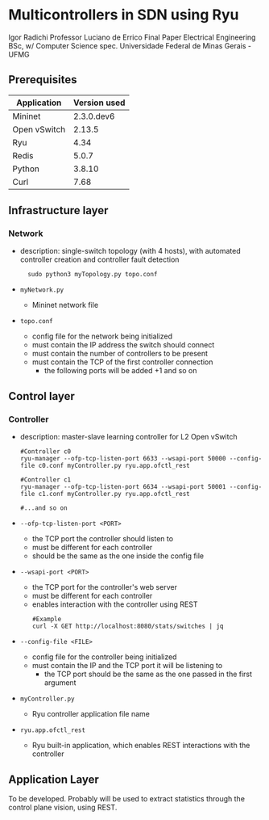 # Multicontrollers in SDN using Ryu

Igor Radichi
Professor Luciano de Errico
Final Paper
Electrical Engineering BSc, w/ Computer Science spec.
Universidade Federal de Minas Gerais - UFMG

## Prerequisites
|Application|Version used|
|---|---|
|Mininet|2.3.0.dev6|
|Open vSwitch|2.13.5|
|Ryu|4.34|
|Redis|5.0.7|
|Python|3.8.10|
|Curl|7.68|

## Infrastructure layer
### Network
- description: single-switch topology (with 4 hosts), with automated controller creation and controller fault detection

  ```
    sudo python3 myTopology.py topo.conf
  ```
- ```myNetwork.py```
  - Mininet network file
- ```topo.conf```
  - config file for the network being initialized
  - must contain the IP address the switch should connect
  - must contain the number of controllers to be present
  - must contain the TCP of the first controller connection
    - the following ports will be added +1 and so on
  
## Control layer
### Controller

- description: master-slave learning controller for L2 Open vSwitch

  ```
  #Controller c0
  ryu-manager --ofp-tcp-listen-port 6633 --wsapi-port 50000 --config-file c0.conf myController.py ryu.app.ofctl_rest

  #Controller c1
  ryu-manager --ofp-tcp-listen-port 6634 --wsapi-port 50001 --config-file c1.conf myController.py ryu.app.ofctl_rest

  #...and so on
  ```
- ```--ofp-tcp-listen-port <PORT>```
  - the TCP port the controller should listen to
  - must be different for each controller
  - should be the same as the one inside the config file
- ```--wsapi-port <PORT>```
  - the TCP port for the controller's web server
  - must be different for each controller
  - enables interaction with the controller using REST
    ```
    #Example
    curl -X GET http://localhost:8080/stats/switches | jq
    ```
- ```--config-file <FILE>```
  - config file for the controller being initialized
  - must contain the IP and the TCP port it will be listening to
    - the TCP port should be the same as the one passed in the first argument
- ```myController.py```
  - Ryu controller application file name
- ```ryu.app.ofctl_rest``` 
  - Ryu built-in application, which enables REST interactions with the controller

## Application Layer

To be developed. Probably will be used to extract statistics through the control plane vision, using REST.